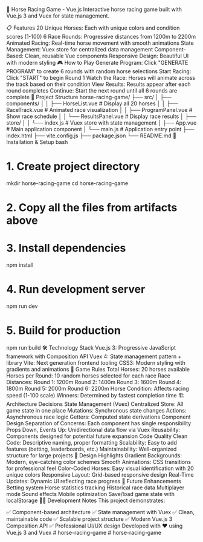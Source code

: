 🏇 Horse Racing Game - Vue.js
Interactive horse racing game built with Vue.js 3 and Vuex for state management.

📋 Features
20 Unique Horses: Each with unique colors and condition scores (1-100)
6 Race Rounds: Progressive distances from 1200m to 2200m
Animated Racing: Real-time horse movement with smooth animations
State Management: Vuex store for centralized data management
Component-Based: Clean, reusable Vue components
Responsive Design: Beautiful UI with modern styling
🎮 How to Play
Generate Program: Click "GENERATE PROGRAM" to create 6 rounds with random horse selections
Start Racing: Click "START" to begin Round 1
Watch the Race: Horses will animate across the track based on their condition
View Results: Results appear after each round completes
Continue: Start the next round until all 6 rounds are complete
📁 Project Structure
horse-racing-game/
├── src/
│ ├── components/
│ │ ├── HorseList.vue # Display all 20 horses
│ │ ├── RaceTrack.vue # Animated race visualization
│ │ ├── ProgramPanel.vue # Show race schedule
│ │ └── ResultsPanel.vue # Display race results
│ ├── store/
│ │ └── index.js # Vuex store with state management
│ ├── App.vue # Main application component
│ └── main.js # Application entry point
├── index.html
├── vite.config.js
├── package.json
└── README.md
🚀 Installation & Setup
bash

# 1. Create project directory

mkdir horse-racing-game
cd horse-racing-game

# 2. Copy all the files from artifacts above

# 3. Install dependencies

npm install

# 4. Run development server

npm run dev

# 5. Build for production

npm run build
🛠️ Technology Stack
Vue.js 3: Progressive JavaScript framework with Composition API
Vuex 4: State management pattern + library
Vite: Next generation frontend tooling
CSS3: Modern styling with gradients and animations
🎯 Game Rules
Total Horses: 20 horses available
Horses per Round: 10 random horses selected for each race
Race Distances:
Round 1: 1200m
Round 2: 1400m
Round 3: 1600m
Round 4: 1800m
Round 5: 2000m
Round 6: 2200m
Horse Condition: Affects racing speed (1-100 scale)
Winners: Determined by fastest completion time
🏗️ Architecture Decisions
State Management (Vuex)
Centralized Store: All game state in one place
Mutations: Synchronous state changes
Actions: Asynchronous race logic
Getters: Computed state derivations
Component Design
Separation of Concerns: Each component has single responsibility
Props Down, Events Up: Unidirectional data flow via Vuex
Reusability: Components designed for potential future expansion
Code Quality
Clean Code: Descriptive naming, proper formatting
Scalability: Easy to add features (betting, leaderboards, etc.)
Maintainability: Well-organized structure for large projects
🎨 Design Highlights
Gradient Backgrounds: Modern, eye-catching color schemes
Smooth Animations: CSS transitions for professional feel
Color-Coded Horses: Easy visual identification with 20 unique colors
Responsive Layout: Grid-based responsive design
Real-Time Updates: Dynamic UI reflecting race progress
📝 Future Enhancements
Betting system
Horse statistics tracking
Historical race data
Multiplayer mode
Sound effects
Mobile optimization
Save/load game state with localStorage
👨‍💻 Development Notes
This project demonstrates:

✅ Component-based architecture
✅ State management with Vuex
✅ Clean, maintainable code
✅ Scalable project structure
✅ Modern Vue.js 3 Composition API
✅ Professional UI/UX design
Developed with ❤️ using Vue.js 3 and Vuex
#   h o r s e - r a c i n g - g a m e  
 #   h o r s e - r a c i n g - g a m e  
 